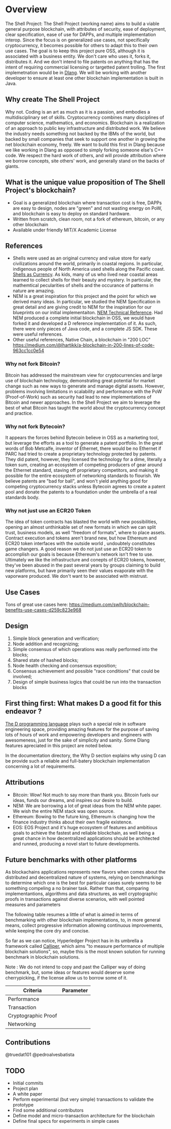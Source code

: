 # Overview

The Shell Project: The Shell Project (working name) aims to build a viable general purpose blockchain, with attributes of security, ease of deployment, clear specification, ease of use for DAPPs, and multiple implementation interop.  Since the focus is on generalized use cases, not specifically cryptocurrency, it becomes possible for others to adapt this to their own use cases.  The goal is to keep this project pure OSS, although it is associated with a business entity.  We don't care who uses it, forks it, distributes it.  And we don't intend to file patents on anything that has the intent of requiring commercial licensing or targetted patent trolling.  The first implemetnation would be in [Dlang](https://dlang.org).  We will be working with another developer to ensure at least one other blockchain implementation is built in Java.

## Why create The Shell Project

Why not.  Coding is an art as much as it is a passion, and embodies a multidisciplinary set of skills.  Cryptocurrency combines many disciplines of computer science, mathematics, and economics.  Blockchain is a realization of an approach to public key infrastructure and distributed work.  We believe the industry needs something not backed by the IBMs of the world, but backed by small companies that seek to support one another in growing the net blockchain economy, freely.  We want to build this first in Dlang because we like working in Dlang as opposed to simply forking someone else's C++ code.   We respect the hard work of others, and will provide attribution where we borrow concepts, site others' work, and generally stand on the backs of giants.

## What is the unique value proposition of The Shell Project's blockchain?

- Goal is a generalized blockchain where transaction cost is free, DAPPs are easy to design, nodes are "green" and not wasting energy on PoW, and blockchain is easy to deploy on standard hardware.
- Written from scratch, clean room, not a fork of ethereum, bitcoin, or any other blockchain
- Available under friendly MIT/X Academic License

## References

- Shells were used as an original currency and value store for early civilizations around the world, primarily in coastal regions.  In particular, indigenous people of North America used shells along the Pacific coast. [Shells as Currency](https://en.wikipedia.org/wiki/Shell_money).  As kids, many of us who lived near coastal areas learned to collect shells for their beauty and mystery.  In particular, the mathemtical pecularities of shells and the occurance of patterns in nature are amazing.
- NEM is a great inspiration for this project and the point for which we derived many ideas.  In particular, we studied the NEM Specification in great detail and are giving credit to NEM for the inspiration for our blueprints on our initial implementaiton.  [NEM Technical Reference](https://nem.io/wp-content/themes/nem/files/NEM_techRef.pdf).  Had NEM produced a complete initial blockchain in OSS, we would have forked it and developed a D reference implementation of it.  As such, there were only pieces of Java code, and a complete JS SDK.  These were useful references.
- Other useful references, Native Chain, a blockchain in "200 LOC" https://medium.com/@lhartikk/a-blockchain-in-200-lines-of-code-963cc1cc0e54

### Why not fork Bitcoin?

Bitcoin has addressed the mainstream view for cryptocurrencies and large use of blockchain technology, demonstrating great potential for market change such as new ways to generate and manage digital assets. However, problems involving limitations in scalability and performance with the PoW (Proof-of-Work) such as security had lead to new implementations of Bitcoin and newer approaches. In the Shell Project we aim to leverage the best of what Bitcoin has taught the world about the cryptocurrency concept and practice.

### Why not fork Bytecoin?

It appears the forces behind Bytecoin believe in OSS as a marketing tool, but leverage the efforts as a tool to generate a patent portfolio.  In the great words of Bob Metcalfe, inventor of Ethernet, there would be no Ethernet if PARC had tried to create a proprietary technology protected by patents.  They did patent, however, they licensed the technology for a dime, literally a token sum, creating an ecosystem of competing producers of gear around the Ethernet standard, staving off proprietary competitors, and making it possible for the entire ecosystem of networking standards to flourish.  We believe patents are "bad for ball", and won't yield anything good for competing cryptocurrency stacks unless Bytecoin agrees to create a patent pool and donate the patents to a foundation under the umbrella of a real standards body.

### Why not just use an ECR20 Token

The idea of token contracts has blasted the world with new possibilities, opening an almost unthinkable set of new formats in which we can split trust, business models, as well "freedom of formats", where to place  assets. Contract execution and tokens aren't brand new, but how Ethereum and ECR20 token interfaces with the outside world , undoubtely constitutes game changers. A good reason we do not just use an ECR20 token to accomplish our goals is because Ethereum's network isn't free to use.  Ultimately we like the infrastructure and conepts of ECR20 tokens, however, they've been abused in the past several years by groups claiming to build new platforms, but have primarily seen their values evaporate with the vaporware produced.  We don't want to be associated with mistrust.

## Use Cases

Tons of great use cases here: https://medium.com/swlh/blockchain-benefits-use-cases-d259c823e968


## Design

1. Simple block generation and verification;
2. Node addition and recognizing;
3. Simple consensus of which operations was really performed into the blocks;
4. Shared state of hashed blocks;
5. Node health checking and consensus exposition;
6. Consensus achievement and possible "race conditions" that could be involved;
7. Design of simple business logics that could be run into the transaction blocks


## First thing first: What makes D a good fit for this endeavor ?

[The D programming language](https://dlang.org) plays such a special role in software engineering space, providing amazing features for the purpose of saving lots of hours of work and empowering developers and engineers with awesomeness, just for the sake of simplicity and sanity. Some Dlang features apreciated in this project are noted below.

In the documentation directory, the Why D section explains why using D can be provide such a reliable and full-batery blockchain implementation concerning a lot of requirements.



## Attributions

- Bitcoin: Wow! Not much to say more than thank you.  Bitcoin fuels our ideas, funds our dreams, and inspires our desire to build.
- NEM: We are borrowing a lot of great ideas from the NEM white paper.  We wish the entire NEM stack was open source.
- Ethereum: Bowing to the future king, Ethereum is changing how the finance industry thinks about their own fragile existence.
- EOS: EOS Project and it's huge ecosystem of features and ambitious goals to achieve the fastest and reliable blockchain, as well being a great chance in how decentralized applications should be architected and runned, producing a novel start to future developments.

## Future benchmarks with other platforms

As blockachains applications represents new flavors when comes about the distributed and decentralized nature of systems, relying on benchmarkings to determine which one is the best for particular cases surely seems to be something compeling a no brainer task. Rather than that, comparing implementantions, algorithms and data structures, as well cryptographic proofs in transactions against diverse scenarios, with well pointed measures and parameters

The following table resumes a little of what is aimed in terms of benchmarking with other blockchain implementations, to, in more general means, collect progressive information allowing continuous improvements, while keeping the core dry and concise.

So far as we can notice, Hyperledger Project has in its umbrella a framework called [Calliper](https://github.com/hyperledger/caliper), which aims "to measure performance of multiple blockchain solutions", so, maybe this is the most known solution for running benchmark in blockchain solutions. 

Note : We do not intend to copy and past the Calliper way of doing benchmark, but, some ideas or features would 
deserve some cherrypicking, if the license allow us to borrow some of it.

| Criteria             | Parameter |
|----------------------|-----------|
| Performance          |           |
| Transaction          |           |
| Cryptographic Proof  |           |
| Networking           |           |


## Contributions

@truedat101
@pedroalvesbatista

## TODO

- Initial commits
- Project plan
- A white paper
- Perform experimental (but very simple) transactions to validate the prototype
- Find some additional contributors
- Define model and micro-transaction architecture for the blockchain
- Define final specs for experiments in simple cases
